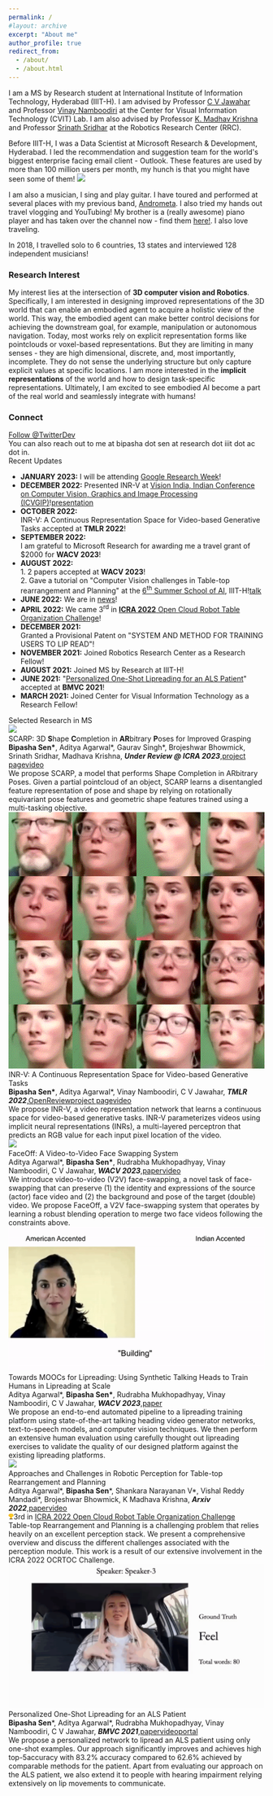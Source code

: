 ```yaml
---
permalink: /
#layout: archive
excerpt: "About me"
author_profile: true
redirect_from:
  - /about/
  - /about.html
---
```


<span class="small_font">I am a MS by Research student at International Institute of Information Technology, Hyderabad (IIIT-H). I am advised by Professor <a target="_blank" href="https://faculty.iiit.ac.in/~jawahar/">C V Jawahar</a> and Professor <a target="_blank" href="https://vinaypn.github.io/">Vinay Namboodiri</a> at the Center for Visual Information Technology (CVIT) Lab. I am also advised by Professor <a target="_blank" href="https://www.iiit.ac.in/people/faculty/mkrishna/">K. Madhav Krishna</a> and Professor <a target="_blank" href="https://cs.brown.edu/people/ssrinath/">Srinath Sridhar</a> at the Robotics Research Center (RRC). </span>

<span class="small_font">Before IIIT-H, I was a Data Scientist at Microsoft Research & Development, Hyderabad. I led the recommendation and suggestion team for the world's biggest enterprise facing email client - Outlook. These features are used by more than 100 million users per month, my hunch is that you might have seen some of them! <img class="tiny-emoji" with="18px" src="images/grin.svg">
</span>

<span class="small_font">I am also a musician, I sing and play guitar. I have toured and performed at several places with my previous band, <a target="_blank" href="https://www.facebook.com/AndroMetaBand">Andrometa</a>. I also tried my hands out travel vlogging and YouTubing! My brother is a (really awesome) piano player and has taken over the channel now - find them <a target="_blank" href="https://www.youtube.com/channel/UCU1TMnEt0J1UJZfMW1Gixgg?view_as=subscriber" target="_blank">here!</a>. I also love traveling.</span>

<span class="small_font">In 2018, I travelled solo to 6 countries, 13 states and interviewed 128 independent musicians!</span>

<h3>Research Interest</h3>

<span class="small_font">My interest lies at the intersection of <b>3D computer vision and Robotics</b>. Specifically, I am interested in designing improved representations of the 3D world that can enable an embodied agent to acquire a holistic view of the world. This way, the embodied agent can make better control decisions for achieving the downstream goal, for example, manipulation or autonomous navigation. Today, most works rely on explicit representation forms like pointclouds or voxel-based representations. But they are limiting in many senses - they are high dimensional, discrete, and, most importantly, incomplete. They do not sense the underlying structure but only capture explicit values at specific locations. I am more interested in the <b>implicit representations</b> of the world and how to design task-specific representations. Ultimately, I am excited to see embodied AI become a part of the real world and seamlessly integrate with humans!</span>

<h3>Connect</h3>
<a href="https://twitter.com/NerdNess3195?ref_src=twsrc%5Etfw" class="twitter-follow-button" data-show-count="false">Follow @TwitterDev</a><script async src="https://platform.twitter.com/widgets.js" charset="utf-8"></script><br>
You can also reach out to me at bipasha dot sen at research dot iiit dot ac dot in. 

<div class="recent_updates">Recent Updates</div>

<ul class="updates">
	<li><b>JANUARY 2023:</b> I will be attending <a target="_blank" href="https://sites.google.com/view/researchweek2023/home">Google Research Week</a>!</li>
	<li><b>DECEMBER 2022:</b> Presented INR-V at <a target="_blank" href="https://events.iitgn.ac.in/2022/icvgip/vision_india.html">Vision India, Indian Conference on Computer Vision, Graphics and Image Processing (ICVGIP)</a>!<a target="_blank" class="tab_paper" href="https://iiitaphyd-my.sharepoint.com/:p:/g/personal/bipasha_sen_research_iiit_ac_in/EY4XFO4EOvtDonHHIxuy-BkBDirnrqLDGOe7V9rd2xJL7g?e=5npSCQ">presentation</a></li>
	<li><b>OCTOBER 2022:</b><br>INR-V: A Continuous Representation Space for Video-based Generative Tasks accepted at <b>TMLR 2022</b>!</li>
	<li><b>SEPTEMBER 2022:</b><br>I am grateful to Microsoft Research for awarding me a travel grant of $2000 for <b>WACV 2023</b>!</li>
	<li><b>AUGUST 2022:</b><br>1. 2 papers accepted at <b>WACV 2023</b>!<br>2. Gave a tutorial on "Computer Vision challenges in Table-top rearrangement and Planning" at the <a target="_blank" href="https://cvit.iiit.ac.in/summerschool2022/">6<sup>th</sup> Summer School of AI</a>, IIIT-H!<a target="_blank" class="tab_paper" href="blog#ttrp-talk">talk</a></li>
	<li><b>JUNE 2022:</b> We are in <a target="_blank" href="https://www.iiit.ac.in/files/media/Sakshi-RRC.jpeg">news</a>!</li>
	<li><b>APRIL 2022:</b> We came 3<sup>rd</sup> in <a target="_blank" href="http://ocrtoc.org/"><b>ICRA 2022</b> Open Cloud Robot Table Organization Challenge</a>!</li>
	<li><b>DECEMBER 2021:</b><br>Granted a Provisional Patent on "SYSTEM AND METHOD FOR TRAINING USERS TO LIP READ"!</li>
	<li><b>NOVEMBER 2021:</b> Joined Robotics Research Center as a Research Fellow!</li>
	<li><b>AUGUST 2021:</b> Joined MS by Research at IIIT-H!</li>
	<li><b>JUNE 2021:</b> "<a target="_blank" href="https://www.bmvc2021-virtualconference.com/assets/papers/1468.pdf">Personalized One-Shot Lipreading for an ALS Patient</a>" accepted at <b>BMVC 2021</b>!</li>
	<li><b>MARCH 2021:</b> Joined Center for Visual Information Technology as a Research Fellow!</li>
</ul>

<div class="recent_updates">Selected Research in MS</div>

<div class="research-block">
	<div class="left">
		<span class="research-img">
			<img src="/images/teasers/scarp_banner.gif">
		</span>
	</div>
	<div class="right">
		<div class="title">SCARP: 3D <b>S</b>hape <b>C</b>ompletion in <b>AR</b>bitrary <b>P</b>oses for Improved Grasping</div>
		<div class="sub-title"><b>Bipasha Sen*</b>, Aditya Agarwal*, Gaurav Singh*, Brojeshwar Bhowmick, Srinath Sridhar, Madhava Krishna, <i><b>Under Review @ ICRA 2023</b></i>,<a target="_blank" class="tab_paper" href="https://bipashasen.github.io/scarp/">project page</a><a target="_blank" class="tab_paper" href="https://www.youtube.com/watch?v=o2PuRVZ3jJA">video</a></div>
		<span class="research-text">
		We propose SCARP, a model that performs Shape Completion in ARbitrary Poses. Given a partial pointcloud of an object, SCARP learns a disentangled feature representation of pose and shape by relying on rotationally equivariant pose features and geometric shape features trained using a multi-tasking objective. 
		</span>
	</div>
</div>

<div class="research-block">
	<div class="left">
		<span class="research-img">
			<img src="/images/teasers/inr-v.gif">
		</span>
	</div>
	<div class="right">
		<div class="title">INR-V: A Continuous Representation Space for Video-based Generative Tasks</div>
		<div class="sub-title"><b>Bipasha Sen*</b>, Aditya Agarwal*, Vinay Namboodiri, C V Jawahar, <i><b>TMLR 2022</b></i>,<a target="_blank"  class="tab_paper" href="https://openreview.net/forum?id=aIoEkwc2oB&referrer=%5BTMLR%5D(%2Fgroup%3Fid%3DTMLR)">OpenReview</a><a target="_blank" class="tab_paper" href="https://skymanaditya1.github.io/INRV/">project page</a><a target="_blank" class="tab_paper" href="https://youtu.be/ViIwnu5vcck">video</a></div>
		<span class="research-text">
		We propose INR-V, a video representation network that learns a continuous space for video-based generative tasks. INR-V parameterizes videos using implicit neural representations (INRs), a multi-layered perceptron that predicts an RGB value for each input pixel location of the video.
		</span>
	</div>
</div>

<div class="research-block">
	<div class="left">
		<span class="research-img">
			<img src="/images/teasers/faceoff.gif">
		</span>
	</div>
	<div class="right">
		<div class="title">FaceOff: A Video-to-Video Face Swapping System</div>
		<div class="sub-title">Aditya Agarwal*, <b>Bipasha Sen*</b>, Rudrabha Mukhopadhyay, Vinay Namboodiri, C V Jawahar, <i><b>WACV 2023</b></i>,<a target="_blank" class="tab_paper"  href="https://openaccess.thecvf.com/content/WACV2023/html/Agarwal_FaceOff_A_Video-to-Video_Face_Swapping_System_WACV_2023_paper.html">paper</a><a target="_blank" class="tab_paper" href="https://www.youtube.com/watch?v=3TCugwmMjzo&t=2s">video</a> </div>
		<span class="research-text">
		We introduce video-to-video (V2V) face-swapping, a novel task of face-swapping that can preserve (1) the identity and expressions of the source (actor) face video and (2) the background and pose of the target (double) video. We propose FaceOff, a V2V face-swapping system that operates by learning a robust blending operation to merge two face videos following the constraints above. 
		</span>
	</div>
</div>

<div class="research-block">
	<div class="left">
		<span class="research-img">
			<img src="/images/teasers/lipreading.gif">
		</span>
	</div>
	<div class="right">
		<div class="title">Towards MOOCs for Lipreading: Using Synthetic Talking Heads to Train Humans in Lipreading at Scale</div>
		<div class="sub-title">Aditya Agarwal*, <b>Bipasha Sen*</b>, Rudrabha Mukhopadhyay, Vinay Namboodiri, C V Jawahar, <i><b>WACV 2023</b></i>,<a target="_blank" class="tab_paper" class="tab_paper" href="https://openaccess.thecvf.com/content/WACV2023/html/Agarwal_Towards_MOOCs_for_Lipreading_Using_Synthetic_Talking_Heads_To_Train_WACV_2023_paper.html">paper</a></div>
		<span class="research-text">
		We propose an end-to-end automated pipeline to a lipreading training platform using state-of-the-art talking heading video generator networks, text-to-speech models, and computer vision techniques. We then perform an extensive human evaluation using carefully thought out lipreading exercises to validate the quality of our designed platform against the existing lipreading platforms. 
		</span>
	</div>
</div>


<div class="research-block">
	<div class="left">
		<span class="research-img">
			<img src="/images/teasers/ocrtoc.gif">
		</span>
	</div>
	<div class="right">
		<div class="title">Approaches and Challenges in Robotic Perception for Table-top Rearrangement and Planning</div>
		<div class="sub-title">Aditya Agarwal*, <b>Bipasha Sen</b>*, Shankara Narayanan V*, Vishal Reddy Mandadi*, Brojeshwar Bhowmick, K Madhava Krishna, <i><b>Arxiv 2022</b></i>,<a target="_blank" class="tab_paper" href="https://arxiv.org/abs/2205.04090">paper</a><a target="_blank" class="tab_paper" href="https://youtu.be/GrOXEmwzxlA">video</a></div>
		<div class="win"><img src="images/trophy-icon.webp" width="10px">3rd in <a class="prize" href="https://rpal.cse.usf.edu/rgmc_icra2022/">ICRA 2022 Open Cloud Robot Table Organization Challenge</a></div>
		<span class="research-text">
		Table-top Rearrangement and Planning is a challenging problem that relies heavily on an excellent perception stack. We present a comprehensive overview and discuss the different challenges associated with the perception module. This work is a result of our extensive involvement in the ICRA 2022 OCRTOC Challenge.
		</span>
	</div>
</div>

<div class="research-block">
	<div class="left">
		<span class="research-img">
			<img src="/images/teasers/personalized.gif">
		</span>
	</div>
	<div class="right">
		<div class="title">Personalized One-Shot Lipreading for an ALS Patient</div>
		<div class="sub-title"><b>Bipasha Sen</b>*, Aditya Agarwal*, Rudrabha Mukhopadhyay, Vinay Namboodiri, C V Jawahar, <i><b>BMVC 2021</b></i>,<a class="tab_paper" target="_blank" href="https://www.bmvc2021-virtualconference.com/assets/papers/1468.pdf">paper</a><a target="_blank"  class="tab_paper" href="https://youtu.be/_famGVaem-8">video</a><a target="_blank"  class="tab_paper" href="http://bhaasha.iiit.ac.in/lipwav">portal</a></div>
		<span class="research-text">
		We propose a personalized network to lipread an ALS patient using only one-shot examples. Our approach significantly improves and achieves high top-5accuracy with 83.2% accuracy compared to 62.6% achieved by comparable methods for the patient. Apart from evaluating our approach on the ALS patient, we also extend it to people with hearing impairment relying extensively on lip movements to communicate.
		</span>
	</div>
</div>
